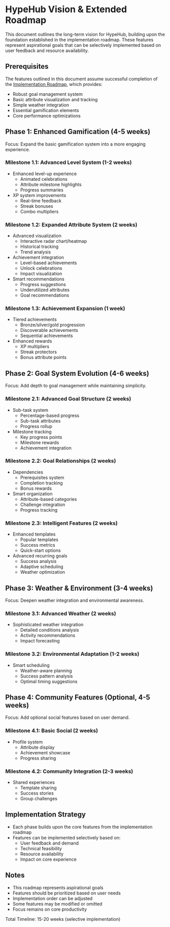 # HypeHub Vision & Extended Roadmap

This document outlines the long-term vision for HypeHub, building upon the foundation established in the implementation roadmap. These features represent aspirational goals that can be selectively implemented based on user feedback and resource availability.

## Prerequisites
The features outlined in this document assume successful completion of the [Implementation Roadmap](./implementation-roadmap.md), which provides:
- Robust goal management system
- Basic attribute visualization and tracking
- Simple weather integration
- Essential gamification elements
- Core performance optimizations

## Phase 1: Enhanced Gamification (4-5 weeks)
Focus: Expand the basic gamification system into a more engaging experience.

### Milestone 1.1: Advanced Level System (1-2 weeks)
- Enhanced level-up experience
  - Animated celebrations
  - Attribute milestone highlights
  - Progress summaries
- XP system improvements
  - Real-time feedback
  - Streak bonuses
  - Combo multipliers

### Milestone 1.2: Expanded Attribute System (2 weeks)
- Advanced visualization
  - Interactive radar chart/heatmap
  - Historical tracking
  - Trend analysis
- Achievement integration
  - Level-based achievements
  - Unlock celebrations
  - Impact visualization
- Smart recommendations
  - Progress suggestions
  - Underutilized attributes
  - Goal recommendations

### Milestone 1.3: Achievement Expansion (1 week)
- Tiered achievements
  - Bronze/silver/gold progression
  - Discoverable achievements
  - Sequential achievements
- Enhanced rewards
  - XP multipliers
  - Streak protectors
  - Bonus attribute points

## Phase 2: Goal System Evolution (4-6 weeks)
Focus: Add depth to goal management while maintaining simplicity.

### Milestone 2.1: Advanced Goal Structure (2 weeks)
- Sub-task system
  - Percentage-based progress
  - Sub-task attributes
  - Progress rollup
- Milestone tracking
  - Key progress points
  - Milestone rewards
  - Achievement integration

### Milestone 2.2: Goal Relationships (2 weeks)
- Dependencies
  - Prerequisites system
  - Completion tracking
  - Bonus rewards
- Smart organization
  - Attribute-based categories
  - Challenge integration
  - Progress tracking

### Milestone 2.3: Intelligent Features (2 weeks)
- Enhanced templates
  - Popular templates
  - Success metrics
  - Quick-start options
- Advanced recurring goals
  - Success analysis
  - Adaptive scheduling
  - Weather optimization

## Phase 3: Weather & Environment (3-4 weeks)
Focus: Deepen weather integration and environmental awareness.

### Milestone 3.1: Advanced Weather (2 weeks)
- Sophisticated weather integration
  - Detailed conditions analysis
  - Activity recommendations
  - Impact forecasting

### Milestone 3.2: Environmental Adaptation (1-2 weeks)
- Smart scheduling
  - Weather-aware planning
  - Success pattern analysis
  - Optimal timing suggestions

## Phase 4: Community Features (Optional, 4-5 weeks)
Focus: Add optional social features based on user demand.

### Milestone 4.1: Basic Social (2 weeks)
- Profile system
  - Attribute display
  - Achievement showcase
  - Progress sharing

### Milestone 4.2: Community Integration (2-3 weeks)
- Shared experiences
  - Template sharing
  - Success stories
  - Group challenges

## Implementation Strategy
- Each phase builds upon the core features from the implementation roadmap
- Features can be implemented selectively based on:
  - User feedback and demand
  - Technical feasibility
  - Resource availability
  - Impact on core experience

## Notes
- This roadmap represents aspirational goals
- Features should be prioritized based on user needs
- Implementation order can be adjusted
- Some features may be modified or omitted
- Focus remains on core productivity

Total Timeline: 15-20 weeks (selective implementation) 